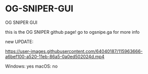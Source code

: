 # OG-SNIPER-GUI
OG SNIPER GUI

this is the OG SNIPER github page!
go to ogsnipe.ga for more info

new UPDATE:

https://user-images.githubusercontent.com/64040187/115963666-a6bef100-a520-11eb-86a5-0a0ed502024d.mp4



Windows: yes
macOS: no
